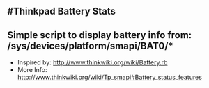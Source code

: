 #Thinkpad Battery Stats
---
## Simple script to display battery info from: /sys/devices/platform/smapi/BAT0/*

- Inspired by: http://www.thinkwiki.org/wiki/Battery.rb
- More Info: http://www.thinkwiki.org/wiki/Tp_smapi#Battery_status_features

